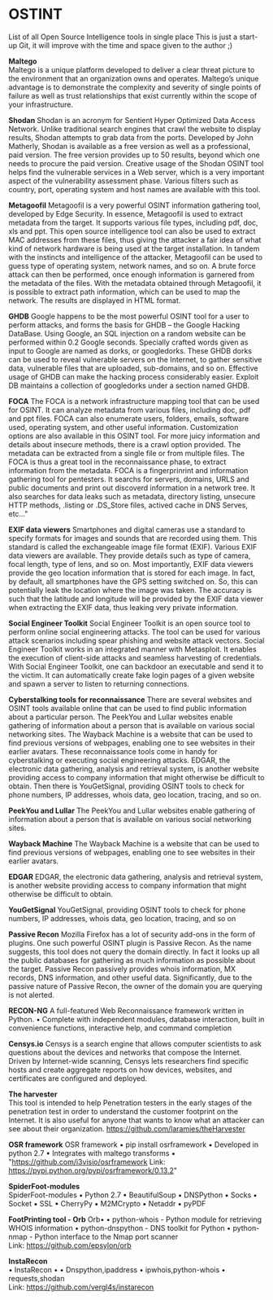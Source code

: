 # OSTINT
List of all Open Source Intelligence tools in single place 
This is just a start-up Git, it will improve with the time and space given to the author ;)

<b>Maltego</b>	
Maltego is a unique platform developed to deliver a clear threat picture to the environment that an organization owns and operates. Maltego’s unique advantage is to demonstrate the complexity and severity of single points of failure as well as trust relationships that exist currently within the scope of your infrastructure.

<b>Shodan</b>
Shodan is an acronym for Sentient Hyper Optimized Data Access Network. Unlike traditional search engines that crawl the website to display results,  Shodan attempts to grab data from the ports. Developed by John Matherly, Shodan is available as a free version as well as a professional, paid version. The free version provides up to 50 results, beyond which one needs to procure the paid version. Creative usage of the Shodan OSINT tool helps find the vulnerable services in a Web server, which is a very important aspect of the vulnerability assessment phase. Various filters such as country, port, operating system and host names are available with this tool.

<b>Metagoofil</b>
Metagoofil is a very powerful OSINT information gathering tool, developed by Edge Security. In essence, Metagoofil is used to extract metadata from the target. It supports various file types, including pdf, doc, xls and ppt. This open source intelligence tool can also be used to extract MAC addresses from these files, thus giving the attacker a fair idea of what kind of network hardware is being used at the target installation. In tandem with the instincts and intelligence of the attacker, Metagoofil can be used to guess type of operating system, network names, and so on. A brute force attack can then be performed, once enough information is garnered from the metadata of the files.  With the metadata obtained through Metagoofil, it is possible to extract path information, which can be used to map the network. The results are displayed in HTML format.

<b>GHDB</b>
Google happens to be the most powerful OSINT tool for a user to perform attacks, and forms the basis for  GHDB – the Google Hacking DataBase. Using Google, an SQL injection on a random website can be performed within 0.2 Google seconds. Specially crafted words given as input to Google are named as dorks, or googledorks. These GHDB dorks can be used to reveal vulnerable servers on the Internet, to gather sensitive data, vulnerable files that are uploaded,   sub-domains, and so on. Effective usage of GHDB can make the hacking process considerably easier. Exploit DB maintains a collection of googledorks under a section named GHDB.

<b>FOCA</b>
The FOCA is a network infrastructure mapping tool that can be used for OSINT. It can analyze metadata from various files, including doc, pdf and ppt files. FOCA can also enumerate users, folders, emails, software used, operating system, and other useful information. Customization options are also available in this OSINT tool. For more juicy information and details about insecure methods, there is a crawl option provided.  The metadata can be extracted from a single file or from multiple files. The FOCA is thus a great tool in the reconnaissance phase, to extract information from the metadata. FOCA is a fingerprinrint and information gathering tool for pentesters. It searchs for servers, domains, URLS and public documents and print out discoverd information in a network tree. It also searches for data leaks such as metadata, directory listing, unsecure HTTP methods, .listing or .DS_Store files, actived cache in DNS Serves, etc…"

<b>EXIF data viewers</b>
Smartphones and digital cameras use a standard to specify formats for images and sounds that are recorded using them. This standard is called the exchangeable image file format (EXIF). Various EXIF data viewers are available. They provide details such as type of camera, focal length, type of lens, and so on. Most importantly, EXIF data viewers provide the geo location information that is stored for each image. In fact, by default, all smartphones have the GPS setting switched on. So, this can potentially leak the location where the image was taken. The accuracy is such that the latitude and longitude will be provided by the EXIF data viewer when extracting the EXIF data, thus leaking very private information.

<b>Social Engineer Toolkit</b>
Social Engineer Toolkit is an open source tool to perform online social engineering attacks. The tool can be used for various attack scenarios including spear phishing and website attack vectors. Social Engineer Toolkit works in an integrated manner with Metasploit. It enables the execution of client-side attacks and seamless harvesting of credentials. With Social Engineer Toolkit, one can backdoor an executable and send it to the victim. It can automatically create fake login pages of a given website and spawn a server to listen to returning connections.

<b>Cyberstalking tools for reconnaissance</b>
There are several websites and OSINT tools available online that can be used to find public information about a particular person. The PeekYou and Lullar websites enable gathering of information about a person that is available on various social networking sites. The Wayback Machine is a website that can be used to find previous versions of webpages, enabling one to see websites in their earlier avatars. These reconnaissance tools come in handy for cyberstalking or executing social engineering attacks. EDGAR, the electronic data gathering, analysis and retrieval system, is another website providing access to company information that might otherwise be difficult to obtain. Then there is YouGetSignal, providing OSINT tools to check for phone numbers, IP addresses, whois data, geo location, tracing, and so on.

<b>PeekYou and Lullar</b>
The PeekYou and Lullar websites enable gathering of information about a person that is available on various social networking sites.

<b>Wayback Machine</b>
The Wayback Machine is a website that can be used to find previous versions of webpages, enabling one to see websites in their earlier avatars.
 
<b>EDGAR</b>
EDGAR, the electronic data gathering, analysis and retrieval system, is another website providing access to company information that might otherwise be difficult to obtain.

<b>YouGetSignal</b>
YouGetSignal, providing OSINT tools to check for phone numbers, IP addresses, whois data, geo location, tracing, and so on

<b>Passive Recon</b>
Mozilla Firefox has a lot of security add-ons in the form of plugins. One such powerful OSINT plugin is Passive Recon. As the name suggests, this tool does not query the domain directly. In fact it looks up all the public databases for gathering as much information as possible about the target. Passive Recon passively provides whois information, MX records, DNS information, and other useful data. Significantly, due to the passive nature of Passive Recon, the owner of the domain you are querying is not alerted.

<b>RECON-NG</b>
A full-featured Web Reconnaissance framework written in Python. • Complete with independent modules, database interaction, built in convenience functions, interactive help, and command completion

<b>Censys.io</b>
Censys is a search engine that allows computer scientists to ask questions about the devices and networks that compose the Internet. Driven by Internet-wide scanning, Censys lets researchers find specific hosts and create aggregate reports on how devices, websites, and certificates are configured and deployed.	

<b>The harvester</b>	
This tool is intended to help Penetration testers in the early stages of the penetration test in order to understand the customer footprint on the Internet. It is also useful for anyone that wants to know what an attacker can see about their organization.	https://github.com/laramies/theHarvester

<b>OSR framework</b>
OSR framework ▪ pip install osrframework ▪ Developed in python 2.7 ▪ Integrates with maltego transforms ▪	"https://github.com/i3visio/osrframework
Link: https://pypi.python.org/pypi/osrframework/0.13.2"

<b>SpiderFoot-modules</b>	
SpiderFoot-modules ▪ Python 2.7 ▪ BeautifulSoup ▪ DNSPython ▪ Socks ▪ Socket ▪ SSL ▪ CherryPy ▪ M2MCrypto ▪ Netaddr ▪ pyPDF	

<b>FootPrinting tool - Orb</b>
Orb•  • python-whois - Python module for retrieving WHOIS information • python-dnspython - DNS toolkit for Python • python-nmap - Python interface to the Nmap port scanner 	
Link: https://github.com/epsylon/orb

<b>InstaRecon</b>	
• InstaRecon •  • Dnspython,ipaddress • ipwhois,python-whois • requests,shodan	
Link: https://github.com/vergl4s/instarecon

